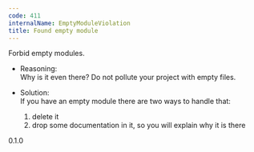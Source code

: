 ```yaml
---
code: 411
internalName: EmptyModuleViolation
title: Found empty module
---
```


Forbid empty modules.

  - Reasoning:  
    Why is it even there? Do not pollute your project with empty files.

  - Solution:  
    If you have an empty module there are two ways to handle that:
    
    1.  delete it
    2.  drop some documentation in it, so you will explain why it is
        there

<div class="versionadded">

0.1.0

</div>